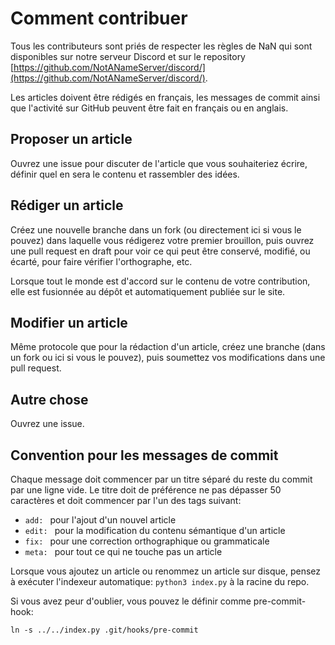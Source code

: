 # Comment contribuer

Tous les contributeurs sont priés de respecter les règles de NaN qui sont
disponibles sur notre serveur Discord et sur le repository [https://github.com/NotANameServer/discord/](https://github.com/NotANameServer/discord/).

Les articles doivent être rédigés en français, les messages de commit ainsi que l'activité sur GitHub peuvent être fait en français ou en anglais.

## Proposer un article

Ouvrez une issue pour discuter de l'article que vous souhaiteriez écrire, définir quel en sera le contenu et rassembler des idées.

## Rédiger un article

Créez une nouvelle branche dans un fork (ou directement ici si vous le pouvez) dans laquelle vous rédigerez votre premier brouillon, puis ouvrez une pull request en draft pour voir ce qui peut être conservé, modifié, ou écarté, pour faire vérifier l'orthographe, etc.

Lorsque tout le monde est d'accord sur le contenu de votre contribution, elle est fusionnée au dépôt et automatiquement publiée sur le site.

## Modifier un article

Même protocole que pour la rédaction d'un article, créez une branche (dans un fork ou ici si vous le pouvez), puis soumettez vos modifications dans une pull request.

## Autre chose

Ouvrez une issue.

## Convention pour les messages de commit

Chaque message doit commencer par un titre séparé du reste du commit par une ligne vide. Le titre doit de préférence ne pas dépasser 50 caractères et doit commencer par l'un des tags suivant:
 - `add: ` pour l'ajout d'un nouvel article
 - `edit: ` pour la modification du contenu sémantique d'un article
 - `fix: ` pour une correction orthographique ou grammaticale
 - `meta: ` pour tout ce qui ne touche pas un article

Lorsque vous ajoutez un article ou renommez un article sur disque, pensez à exécuter l'indexeur automatique: `python3 index.py` à la racine du repo.

Si vous avez peur d'oublier, vous pouvez le définir comme pre-commit-hook:

	ln -s ../../index.py .git/hooks/pre-commit
